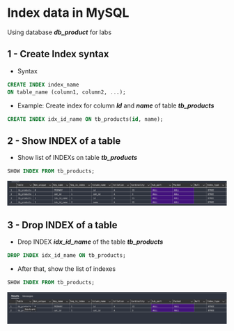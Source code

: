 # Index data in MySQL

Using database ***db_product*** for labs

## 1 - Create Index syntax

* Syntax

```sql
CREATE INDEX index_name
ON table_name (column1, column2, ...);
```

* Example: Create index for column ***Id*** and ***name*** of table ***tb_products***

```sql
CREATE INDEX idx_id_name ON tb_products(id, name);
```

## 2 - Show INDEX of a table

* Show list of INDEXs on table ***tb_products***

```sql
SHOW INDEX FROM tb_products;
```

![List of Indexes of the table](./images/img_01.png)

## 3 - Drop INDEX of a table

* Drop INDEX ***idx_id_name*** of the table ***tb_products***

```sql
DROP INDEX idx_id_name ON tb_products;
```

* After that, show the list of indexes 

```sql
SHOW INDEX FROM tb_products;
```

![List of index on table after drop idx_id_name](./images/img_02.png)